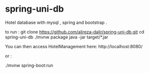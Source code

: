 # spring-uni-db
Hotel database with mysql , spring and bootstrap .

to run :
git clone https://github.com/alireza-dalir/spring-uni-db.git
cd spring-uni-db
./mvnw package
java -jar target/*.jar

You can then access HotelManagement here: http://localhost:8080/

or :

./mvnw spring-boot:run
